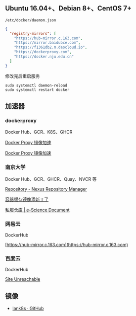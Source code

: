 
## Ubuntu 16.04+、Debian 8+、CentOS 7+

`/etc/docker/daemon.json`

```json
{
  "registry-mirrors": [
    "https://hub-mirror.c.163.com",
    "https://mirror.baidubce.com",
    "https://f1361db2.m.daocloud.io",
    "https://dockerproxy.com",
    "https://docker.nju.edu.cn"
  ]
}
```

修改完后重启服务

```shell
sudo systemctl daemon-reload
sudo systemctl restart docker
```


## 加速器

### dockerproxy

Docker Hub、GCR、K8S、GHCR

[Docker Proxy 镜像加速](https://dockerproxy.com/)

[Docker Proxy 镜像加速](https://dockerproxy.com/docs)

### 南京大学

Docker Hub、GCR、GHCR、Quay、NVCR 等

[Repository - Nexus Repository Manager](https://docker.nju.edu.cn)

[容器缓存镜像添新丁了](https://sci.nju.edu.cn/9e/05/c30384a564741/page.htm)

[私服仓库 | e-Science Document](https://doc.nju.edu.cn/books/35f4a)

### 网易云

DockerHub

[https://hub-mirror.c.163.com](https://hub-mirror.c.163.com)


### 百度云

DockerHub

[Site Unreachable](https://mirror.baidubce.com)



## 镜像

- [lank8s · GitHub](https://github.com/lank8s)